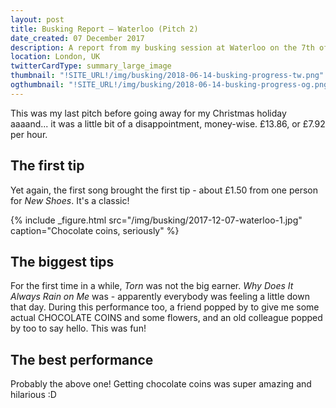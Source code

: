 ```yaml
---
layout: post
title: Busking Report – Waterloo (Pitch 2)
date_created: 07 December 2017
description: A report from my busking session at Waterloo on the 7th of December 2017!
location: London, UK
twitterCardType: summary_large_image
thumbnail: "!SITE_URL!/img/busking/2018-06-14-busking-progress-tw.png"
ogthumbnail: "!SITE_URL!/img/busking/2018-06-14-busking-progress-og.png"
---
```


This was my last pitch before going away for my Christmas holiday aaaand... it was a little bit of a disappointment, money-wise. £13.86, or £7.92 per hour.

## The first tip

Yet again, the first song brought the first tip - about £1.50 from one person for _New Shoes_. It's a classic!

{% include _figure.html src="/img/busking/2017-12-07-waterloo-1.jpg" caption="Chocolate coins, seriously" %}

## The biggest tips

For the first time in a while, _Torn_ was not the big earner. _Why Does It Always Rain on Me_ was - apparently everybody was feeling a little down that day. During this performance too, a friend popped by to give me some actual CHOCOLATE COINS and some flowers, and an old colleague popped by too to say hello. This was fun!

## The best performance

Probably the above one! Getting chocolate coins was super amazing and hilarious :D
